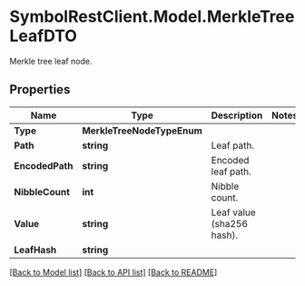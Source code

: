 # SymbolRestClient.Model.MerkleTreeLeafDTO
Merkle tree leaf node.

## Properties

Name | Type | Description | Notes
------------ | ------------- | ------------- | -------------
**Type** | **MerkleTreeNodeTypeEnum** |  | 
**Path** | **string** | Leaf path. | 
**EncodedPath** | **string** | Encoded leaf path. | 
**NibbleCount** | **int** | Nibble count. | 
**Value** | **string** | Leaf value (sha256 hash). | 
**LeafHash** | **string** |  | 

[[Back to Model list]](../README.md#documentation-for-models) [[Back to API list]](../README.md#documentation-for-api-endpoints) [[Back to README]](../README.md)

